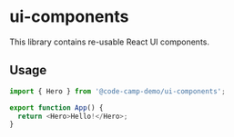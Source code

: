 # ui-components

This library contains re-usable React UI components.

## Usage

```typescript
import { Hero } from '@code-camp-demo/ui-components';

export function App() {
  return <Hero>Hello!</Hero>;
}
```
